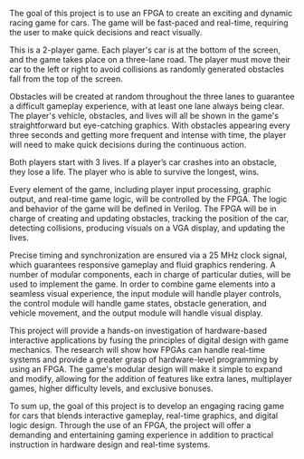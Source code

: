 The goal of this project is to use an FPGA to create an exciting and dynamic racing game for
cars. The game will be fast-paced and real-time, requiring the user to make quick decisions and
react visually.

This is a 2-player game. Each player's car is at the bottom of the screen, and the game takes
place on a three-lane road. The player must move their car to the left or right to avoid collisions
as randomly generated obstacles fall from the top of the screen.

Obstacles will be created at random throughout the three lanes to guarantee a difficult gameplay
experience, with at least one lane always being clear. The player's vehicle, obstacles, and lives
will all be shown in the game's straightforward but eye-catching graphics. With obstacles
appearing every three seconds and getting more frequent and intense with time, the player will
need to make quick decisions during the continuous action.

Both players start with 3 lives. If a player’s car crashes into an obstacle, they lose a life. The
player who is able to survive the longest, wins.

Every element of the game, including player input processing, graphic output, and real-time
game logic, will be controlled by the FPGA. The logic and behavior of the game will be defined
in Verilog. The FPGA will be in charge of creating and updating obstacles, tracking the position
of the car, detecting collisions, producing visuals on a VGA display, and updating the lives.

Precise timing and synchronization are ensured via a 25 MHz clock signal, which guarantees
responsive gameplay and fluid graphics rendering. A number of modular components, each in
charge of particular duties, will be used to implement the game. In order to combine game
elements into a seamless visual experience, the input module will handle player controls, the
control module will handle game states, obstacle generation, and vehicle movement, and the
output module will handle visual display.

This project will provide a hands-on investigation of hardware-based interactive applications by
fusing the principles of digital design with game mechanics. The research will show how FPGAs
can handle real-time systems and provide a greater grasp of hardware-level programming by
using an FPGA. The game's modular design will make it simple to expand and modify, allowing
for the addition of features like extra lanes, multiplayer games, higher difficulty levels, and
exclusive bonuses.

To sum up, the goal of this project is to develop an engaging racing game for cars that blends
interactive gameplay, real-time graphics, and digital logic design. Through the use of an FPGA,
the project will offer a demanding and entertaining gaming experience in addition to practical
instruction in hardware design and real-time systems.
